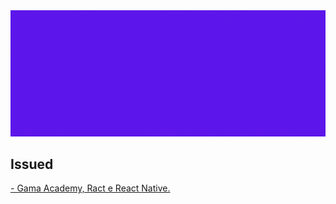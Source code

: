 <div align="center"> 
<img  src="https://raw.githubusercontent.com/gabrielgarciamendonca/certificates/main/CERTIFICATES.gif" />
</div>

## Issued
<a target="Blank"  href="https://github.com/gabrielgarciamendonca/certificates/blob/main/Certificado%20Gabriel%20Garcia%20Pimentel%20Mendon%C3%A7a%20_%20Accademia%20Accenture%202.0%20_%20React%20e%20React%20Native.pdf">
- Gama Academy, Ract e React Native.
</a>

